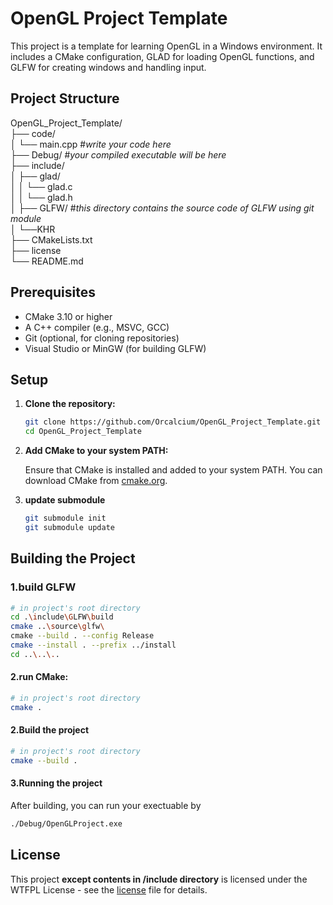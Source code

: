 # OpenGL Project Template

This project is a template for learning OpenGL in a Windows environment. It includes a CMake configuration, GLAD for loading OpenGL functions, and GLFW for creating windows and handling input.

## Project Structure
OpenGL_Project_Template/  
├── code/  
│   └── main.cpp  #*write your code here*  
├── Debug/  #*your compiled executable will be here*  
├── include/  
│    ├── glad/  
│    │    └── glad.c  
│    │    └── glad.h  
│    ├── GLFW/  #*this directory contains the source code of GLFW using git module*  
│    └──KHR  
├── CMakeLists.txt  
├── license  
└── README.md


## Prerequisites

- CMake 3.10 or higher
- A C++ compiler (e.g., MSVC, GCC)
- Git (optional, for cloning repositories)
- Visual Studio or MinGW (for building GLFW)

## Setup

1. **Clone the repository:**

   ```sh
   git clone https://github.com/Orcalcium/OpenGL_Project_Template.git
   cd OpenGL_Project_Template
   ``` 
2. **Add CMake to your system PATH:**

    Ensure that CMake is installed and added to your system PATH. You can download CMake from [cmake.org](https://cmake.org/download/).
3. **update submodule**

    ```sh
    git submodule init
    git submodule update
    ```
    
## Building the Project
### 1.build GLFW
 ```sh
# in project's root directory
cd .\include\GLFW\build
cmake ..\source\glfw\
cmake --build . --config Release
cmake --install . --prefix ../install
cd ..\..\..
```
#### 2.run CMake:
```sh
# in project's root directory
cmake .
```
#### 2.Build the project
```sh
# in project's root directory
cmake --build .
```
#### 3.Running the project
After building, you can run your exectuable by
```sh
./Debug/OpenGLProject.exe
```
## License

This project **except contents in /include directory** is licensed under the WTFPL License - see the [license](./license) file for details.